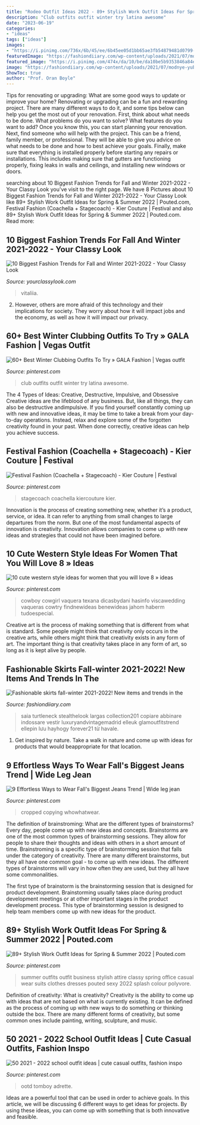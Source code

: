 ```yaml
---
title: "Rodeo Outfit Ideas 2022 - 89+ Stylish Work Outfit Ideas For Spring &amp; Summer 2022"
description: "Club outfits outfit winter try latina awesome"
date: "2023-06-19"
categories:
- "ideas"
tags: ["ideas"]
images:
- "https://i.pinimg.com/736x/6b/45/ee/6b45ee05d1bb65ae3fb54879481d0799--business-suits-for-women-business-outfits.jpg"
featuredImage: "https://fashiondiiary.com/wp-content/uploads/2021/07/modnye-yubki-38.jpg"
featured_image: "https://i.pinimg.com/474x/da/10/be/da10be5b9353846a84eaef6ed321433a.jpg"
image: "https://fashiondiiary.com/wp-content/uploads/2021/07/modnye-yubki-38.jpg"
ShowToc: true
author: "Prof. Oran Boyle"
---
```



Tips for renovating or upgrading: What are some good ways to update or improve your home?
Renovating or upgrading can be a fun and rewarding project. There are many different ways to do it, and some tips below can help you get the most out of your renovation. First, think about what needs to be done. What problems do you want to solve? What features do you want to add? Once you know this, you can start planning your renovation. Next, find someone who will help with the project. This can be a friend, family member, or professional. They will be able to give you advice on what needs to be done and how to best achieve your goals. Finally, make sure that everything is installed properly before starting any repairs or installations. This includes making sure that gutters are functioning properly, fixing leaks in walls and ceilings, and installing new windows or doors.

	

		
searching about 10 Biggest Fashion Trends for Fall and Winter 2021-2022 - Your Classy Look you've visit to the right page. We have 8 Pictures about 10 Biggest Fashion Trends for Fall and Winter 2021-2022 - Your Classy Look like 89+ Stylish Work Outfit Ideas for Spring &amp; Summer 2022 | Pouted.com, Festival Fashion (Coachella + Stagecoach) - Kier Couture | Festival and also 89+ Stylish Work Outfit Ideas for Spring &amp; Summer 2022 | Pouted.com. Read more:
		
    
## 10 Biggest Fashion Trends For Fall And Winter 2021-2022 - Your Classy Look

<img loading=lazy src="https://yourclassylook.com/wp-content/uploads/2021/08/IMG_6390.jpg" onerror="this.onerror=null;this.src='https://tse1.mm.bing.net/th?id=OIP.cwjQxcl3aBQojKdKuV7INgHaLG&amp;pid=15.1';" alt="10 Biggest Fashion Trends for Fall and Winter 2021-2022 - Your Classy Look">

_Source: yourclassylook.com_

>vitaliia. 

	

2. However, others are more afraid of this technology and their implications for society. They worry about how it will impact jobs and the economy, as well as how it will impact our privacy. 

    
## 60+ Best Winter Clubbing Outfits To Try » GALA Fashion | Vegas Outfit

<img loading=lazy src="https://i.pinimg.com/736x/67/cb/e2/67cbe27cd1f1431cb7f7c7748537bd29.jpg" onerror="this.onerror=null;this.src='https://tse2.mm.bing.net/th?id=OIP.PpymyvMge2DkNNRYk7qbhgHaJC&amp;pid=15.1';" alt="60+ Best Winter Clubbing Outfits To Try » GALA Fashion | Vegas outfit">

_Source: pinterest.com_

>club outfits outfit winter try latina awesome. 

	

The 4 Types of Ideas: Creative, Destructive, Impulsive, and Obsessive
Creative ideas are the lifeblood of any business. But, like all things, they can also be destructive andimpulsive. If you find yourself constantly coming up with new and innovative ideas, it may be time to take a break from your day-to-day operations. Instead, relax and explore some of the forgotten creativity found in your past. When done correctly, creative ideas can help you achieve success.

    
## Festival Fashion (Coachella + Stagecoach) - Kier Couture | Festival

<img loading=lazy src="https://i.pinimg.com/736x/cc/3a/81/cc3a81f82d2a6d81701ba1fa0129f59e.jpg" onerror="this.onerror=null;this.src='https://tse2.mm.bing.net/th?id=OIP.k-QFUiX7LB_XsTS52SMvswHaLH&amp;pid=15.1';" alt="Festival Fashion (Coachella + Stagecoach) - Kier Couture | Festival">

_Source: pinterest.com_

>stagecoach coachella kiercouture kier. 

	

Innovation is the process of creating something new, whether it’s a product, service, or idea. It can refer to anything from small changes to large departures from the norm. But one of the most fundamental aspects of innovation is creativity. Innovation allows companies to come up with new ideas and strategies that could not have been imagined before.

    
## 10 Cute Western Style Ideas For Women That You Will Love 8 » Ideas

<img loading=lazy src="https://i.pinimg.com/736x/94/0d/18/940d180e00fb86b14ff5b1cbf396c595.jpg" onerror="this.onerror=null;this.src='https://tse3.mm.bing.net/th?id=OIP.h79DdQRPIfTNDR4E2ewbVAHaLH&amp;pid=15.1';" alt="10 cute western style ideas for women that you will love 8 » ideas">

_Source: pinterest.com_

>cowboy cowgirl vaquera texana dicasbydani hasinfo viscawedding vaqueras cowtry findnewideas benewideas jahom haberm tudoespecial. 

	

Creative art is the process of making something that is different from what is standard. Some people might think that creativity only occurs in the creative arts, while others might think that creativity exists in any form of art. The important thing is that creativity takes place in any form of art, so long as it is kept alive by people.

    
## Fashionable Skirts Fall-winter 2021-2022! New Items And Trends In The

<img loading=lazy src="https://fashiondiiary.com/wp-content/uploads/2021/07/modnye-yubki-38.jpg" onerror="this.onerror=null;this.src='https://tse4.mm.bing.net/th?id=OIP.I4OtEotnDlH2fJ4ZeCvYGQHaLH&amp;pid=15.1';" alt="Fashionable skirts fall-winter 2021-2022! New items and trends in the">

_Source: fashiondiiary.com_

>saia turtleneck stealthelook largas collection201 copiare abbinare indossare vestir luxuryandvintagemadrid elleuk glamoutfitstrend ellepin lưu hayhogy forever21 từ havale. 

	

1. Get inspired by nature. Take a walk in nature and come up with ideas for products that would beappropriate for that location.

    
## 9 Effortless Ways To Wear Fall&#039;s Biggest Jeans Trend | Wide Leg Jean

<img loading=lazy src="https://i.pinimg.com/736x/97/56/23/97562335b08b8ea984012278535ef8f6.jpg" onerror="this.onerror=null;this.src='https://tse1.mm.bing.net/th?id=OIP.YQoaX1Uvn9xHjPV8DUqtDwHaLG&amp;pid=15.1';" alt="9 Effortless Ways to Wear Fall&#039;s Biggest Jeans Trend | Wide leg jean">

_Source: pinterest.com_

>cropped copying whowhatwear. 

	

The definition of brainstroming: What are the different types of brainstorms?
Every day, people come up with new ideas and concepts. Brainstorms are one of the most common types of brainstorming sessions. They allow for people to share their thoughts and ideas with others in a short amount of time. Brainstroming is a specific type of brainstorming session that falls under the category of creativity. 
There are many different brainstorms, but they all have one common goal - to come up with new ideas. The different types of brainstorms will vary in how often they are used, but they all have some commonalities. 

The first type of brainstorm is the brainstorming session that is designed for product development. Brainstorming usually takes place during product development meetings or at other important stages in the product development process. This type of brainstorming session is designed to help team members come up with new ideas for the product.

    
## 89+ Stylish Work Outfit Ideas For Spring &amp; Summer 2022 | Pouted.com

<img loading=lazy src="https://i.pinimg.com/736x/6b/45/ee/6b45ee05d1bb65ae3fb54879481d0799--business-suits-for-women-business-outfits.jpg" onerror="this.onerror=null;this.src='https://tse3.mm.bing.net/th?id=OIP.5Yys-n7YcSXCrIPhHRhwqQHaHa&amp;pid=15.1';" alt="89+ Stylish Work Outfit Ideas for Spring &amp; Summer 2022 | Pouted.com">

_Source: pinterest.com_

>summer outfits outfit business stylish attire classy spring office casual wear suits clothes dresses pouted sexy 2022 splash colour polyvore. 

	

Definition of creativity: What is creativity?
Creativity is the ability to come up with ideas that are not based on what is currently existing. It can be defined as the process of coming up with new ways to do something or thinking outside the box. There are many different forms of creativity, but some common ones include painting, writing, sculpture, and music.

    
## 50 2021 - 2022 School Outfit Ideas | Cute Casual Outfits, Fashion Inspo

<img loading=lazy src="https://i.pinimg.com/474x/da/10/be/da10be5b9353846a84eaef6ed321433a.jpg" onerror="this.onerror=null;this.src='https://tse3.mm.bing.net/th?id=OIP.UaLHZPjxlxvS4zr4nBKGjwAAAA&amp;pid=15.1';" alt="50 2021 - 2022 school outfit ideas | cute casual outfits, fashion inspo">

_Source: pinterest.com_

>ootd tomboy adrette. 

	

Ideas are a powerful tool that can be used in order to achieve goals. In this article, we will be discussing 6 different ways to get ideas for projects. By using these ideas, you can come up with something that is both innovative and feasible.

